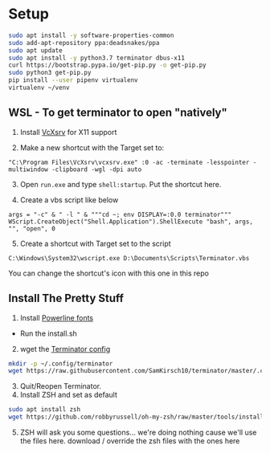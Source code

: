 # Setup
```bash
sudo apt install -y software-properties-common
sudo add-apt-repository ppa:deadsnakes/ppa
sudo apt update
sudo apt install -y python3.7 terminator dbus-x11
curl https://bootstrap.pypa.io/get-pip.py -o get-pip.py
sudo python3 get-pip.py
pip install --user pipenv virtualenv
virtualenv ~/venv
```



## WSL - To get terminator to open "natively"

1) Install [VcXsrv](https://sourceforge.net/projects/vcxsrv) for X11 support


2) Make a new shortcut with the Target set to:
```
"C:\Program Files\VcXsrv\vcxsrv.exe" :0 -ac -terminate -lesspointer -multiwindow -clipboard -wgl -dpi auto 
```

3) Open `run.exe` and type `shell:startup`. Put the shortcut here.

4) Create a vbs script like below
```vbs
args = "-c" & " -l " & """cd ~; env DISPLAY=:0.0 terminator"""
WScript.CreateObject("Shell.Application").ShellExecute "bash", args, "", "open", 0
```

5) Create a shortcut with Target set to the script
```
C:\Windows\System32\wscript.exe D:\Documents\Scripts\Terminator.vbs
```

You can change the shortcut's icon with this one in this repo

## Install The Pretty Stuff
1) Install [Powerline fonts](https://github.com/powerline/fonts)
 - Run the install.sh
2) wget the [Terminator config](https://raw.githubusercontent.com/SamKirsch10/terminator/master/.config/terminator/config)
```bash
mkdir -p ~/.config/terminator
wget https://raw.githubusercontent.com/SamKirsch10/terminator/master/.config/terminator/config -o ~/.config/terminator/config
```
3) Quit/Reopen Terminator.
4) Install ZSH and set as default
```bash
sudo apt install zsh
wget https://github.com/robbyrussell/oh-my-zsh/raw/master/tools/install.sh -O - | zsh
```
5) ZSH will ask you some questions... we're doing nothing cause we'll use the files here. download / override the zsh files with the ones here
